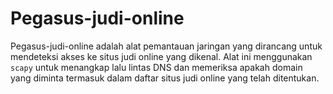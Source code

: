 # Pegasus-judi-online
Pegasus-judi-online adalah alat pemantauan jaringan yang dirancang untuk mendeteksi akses ke situs judi online yang dikenal. Alat ini menggunakan `scapy` untuk menangkap lalu lintas DNS dan memeriksa apakah domain yang diminta termasuk dalam daftar situs judi online yang telah ditentukan.
